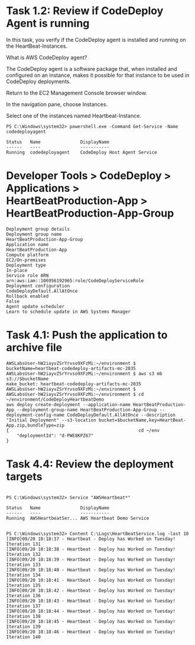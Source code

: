 

# Task 1.2: Review if CodeDeploy Agent is running

In this task, you verify if the CodeDeploy agent is installed and running on the HeartBeat-Instances.

What is AWS CodeDeploy agent?

The CodeDeploy agent is a software package that, when installed and configured on an instance, makes it possible for that instance to be used in CodeDeploy deployments.

Return to the EC2 Management Console browser window.

In the navigation pane, choose Instances.

Select one of the instances named Heartbeat-Instance.


```
PS C:\Windows\system32> powershell.exe -Command Get-Service -Name codedeployagent

Status   Name               DisplayName
------   ----               -----------
Running  codedeployagent    CodeDeploy Host Agent Service
```


# Developer Tools > CodeDeploy > Applications >  HeartBeatProduction-App > HeartBeatProduction-App-Group

```
Deployment group details
Deployment group name
HeartBeatProduction-App-Group
Application name
HeartBeatProduction-App
Compute platform
EC2/On-premises
Deployment type
In-place
Service role ARN
arn:aws:iam::106956192965:role/CodeDeployServiceRole
Deployment configuration
CodeDeployDefault.AllAtOnce
Rollback enabled
False
Agent update scheduler
Learn to schedule update in AWS Systems Manager 
```

# Task 4.1: Push the application to archive file

```
AWSLabsUser-hW2iayvZSrYrvso9XFzMi:~/environment $ bucketName=heartbeat-codedeploy-artifacts-mc-2035
AWSLabsUser-hW2iayvZSrYrvso9XFzMi:~/environment $ aws s3 mb s3://$bucketName
make_bucket: heartbeat-codedeploy-artifacts-mc-2035
AWSLabsUser-hW2iayvZSrYrvso9XFzMi:~/environment $
AWSLabsUser-hW2iayvZSrYrvso9XFzMi:~/environment $ cd ~/environment/CodeDeployHeartbeatDemo
aws deploy create-deployment --application-name HeartBeatProduction-App --deployment-group-name HeartBeatProduction-App-Group --deployment-config-name CodeDeployDefault.AllAtOnce --description "Initial Deployment" --s3-location bucket=$bucketName,key=HeartBeat-App.zip,bundleType=zip
{                                                 cd ~/env
    "deploymentId": "d-PWE8KPZ67"
}

```



# Task 4.4: Review the deployment targets

```

PS C:\Windows\system32> Service "AWSHeartbeat*"

Status   Name               DisplayName
------   ----               -----------
Running  AWSHeartbeatSer... AWS Heartbeat Demo Service


PS C:\Windows\system32> Content C:\Logs\HeartBeatService.log -last 10
[INFO]09/20 10:18:37 - Heartbeat - Deploy has Worked on Tuesday! Iteration 131
[INFO]09/20 10:18:38 - Heartbeat - Deploy has Worked on Tuesday! Iteration 132
[INFO]09/20 10:18:39 - Heartbeat - Deploy has Worked on Tuesday! Iteration 133
[INFO]09/20 10:18:40 - Heartbeat - Deploy has Worked on Tuesday! Iteration 134
[INFO]09/20 10:18:41 - Heartbeat - Deploy has Worked on Tuesday! Iteration 135
[INFO]09/20 10:18:42 - Heartbeat - Deploy has Worked on Tuesday! Iteration 136
[INFO]09/20 10:18:43 - Heartbeat - Deploy has Worked on Tuesday! Iteration 137
[INFO]09/20 10:18:44 - Heartbeat - Deploy has Worked on Tuesday! Iteration 138
[INFO]09/20 10:18:45 - Heartbeat - Deploy has Worked on Tuesday! Iteration 139
[INFO]09/20 10:18:46 - Heartbeat - Deploy has Worked on Tuesday! Iteration 140
```

